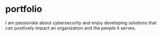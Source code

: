 # portfolio
I am passionate about cybersecurity and enjoy developing solutions that can positively impact an organization and the people it serves.
